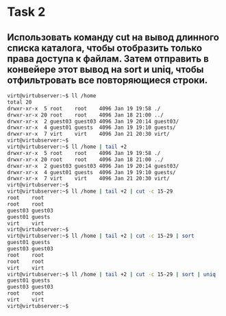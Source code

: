 # Task 2

## Использовать команду cut на вывод длинного списка каталога, чтобы отобразить только права доступа к файлам. Затем отправить в конвейере этот вывод на sort и uniq, чтобы отфильтровать все повторяющиеся строки.

```bash
virt@virtubserver:~$ ll /home
total 20
drwxr-xr-x  5 root    root    4096 Jan 19 19:58 ./
drwxr-xr-x 20 root    root    4096 Jan 18 21:00 ../
drwxr-xr-x  2 guest03 guest03 4096 Jan 19 20:14 guest03/
drwxr-xr-x  4 guest01 guests  4096 Jan 19 19:10 guests/
drwxr-xr-x  7 virt    virt    4096 Jan 21 20:30 virt/
virt@virtubserver:~$
virt@virtubserver:~$ ll /home | tail +2
drwxr-xr-x  5 root    root    4096 Jan 19 19:58 ./
drwxr-xr-x 20 root    root    4096 Jan 18 21:00 ../
drwxr-xr-x  2 guest03 guest03 4096 Jan 19 20:14 guest03/
drwxr-xr-x  4 guest01 guests  4096 Jan 19 19:10 guests/
drwxr-xr-x  7 virt    virt    4096 Jan 21 20:30 virt/
virt@virtubserver:~$
virt@virtubserver:~$ ll /home | tail +2 | cut -c 15-29 
root    root   
root    root   
guest03 guest03
guest01 guests 
virt    virt   
virt@virtubserver:~$
virt@virtubserver:~$ ll /home | tail +2 | cut -c 15-29 | sort 
guest01 guests 
guest03 guest03
root    root   
root    root   
virt    virt   
virt@virtubserver:~$ ll /home | tail +2 | cut -c 15-29 | sort | uniq
guest01 guests 
guest03 guest03
root    root   
virt    virt   
virt@virtubserver:~$
```
